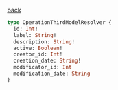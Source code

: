 [back](../../tableOfContent.md)


```graphql
type OperationThirdModelResolver {
  id: Int!
  label: String!
  description: String!
  active: Boolean!
  creator_id: Int!
  creation_date: String!
  modificator_id: Int
  modification_date: String
}
```

